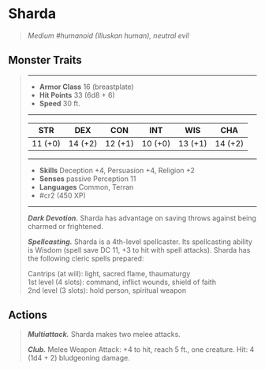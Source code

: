 # Sharda
>*Medium #humanoid (Illuskan human), neutral evil*
## Monster Traits
>___
>- **Armor Class** 16 (breastplate)
>- **Hit Points** 33 (6d8 + 6)
>- **Speed** 30 ft.
>___
>|STR|DEX|CON|INT|WIS|CHA|
>|:---:|:---:|:---:|:---:|:---:|:---:|
>|11 (+0)|14 (+2)|12 (+1)|10 (+0)|13 (+1)|14 (+2)|
>___
>- **Skills** Deception +4, Persuasion +4, Religion +2
>- **Senses** passive Perception 11
>- **Languages** Common, Terran
>- #cr2 (450 XP)
>___
>***Dark Devotion.*** Sharda has advantage on saving throws against being charmed or frightened.  
>
>***Spellcasting.*** Sharda is a 4th-level spellcaster. Its spellcasting ability is Wisdom (spell save DC 11, +3 to hit with spell attacks). Sharda has the following cleric spells prepared:  
>
>Cantrips (at will): light, sacred flame, thaumaturgy  
>1st level (4 slots): command, inflict wounds, shield of faith  
>2nd level (3 slots): hold person, spiritual weapon  
>
## Actions
>***Multiattack.*** Sharda makes two melee attacks.  
>
>***Club.*** Melee Weapon Attack: +4 to hit, reach 5 ft., one creature. Hit: 4 (1d4 + 2) bludgeoning damage.